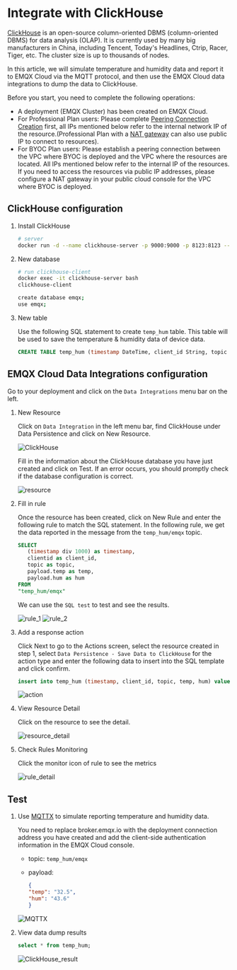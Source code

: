 # Integrate with ClickHouse

[ClickHouse](https://clickhouse.com/docs/en/) is an open-source column-oriented DBMS (column-oriented DBMS) for data analysis (OLAP). It is currently used by many big manufacturers in China, including Tencent, Today's Headlines, Ctrip, Racer, Tiger, etc. The cluster size is up to thousands of nodes.

In this article, we will simulate temperature and humidity data and report it to EMQX Cloud via the MQTT protocol, and then use the EMQX Cloud data integrations to dump the data to ClickHouse.

Before you start, you need to complete the following operations:

- A deployment (EMQX Cluster) has been created on EMQX Cloud.
- For Professional Plan users: Please complete [Peering Connection Creation](../deployments/vpc_peering.md) first, all IPs mentioned below refer to the internal network IP of the resource.(Professional Plan with a [NAT gateway](../vas/nat-gateway.md) can also use public IP to connect to resources).
- For BYOC Plan users: Please establish a peering connection between the VPC where BYOC is deployed and the VPC where the resources are located. All IPs mentioned below refer to the internal IP of the resources. If you need to access the resources via public IP addresses, please configure a NAT gateway in your public cloud console for the VPC where BYOC is deployed.

## ClickHouse configuration

1. Install ClickHouse

   ```bash
   # server
   docker run -d --name clickhouse-server -p 9000:9000 -p 8123:8123 --ulimit nofile=262144:262144 -v=/opt/clickhouse:/var/lib/clickhouse yandex/clickhouse-server
   ```

2. New database

   ```bash
   # run clickhouse-client 
   docker exec -it clickhouse-server bash
   clickhouse-client
   
   create database emqx;
   use emqx;
   ```

3. New table

   Use the following SQL statement to create `temp_hum` table. This table will be used to save the temperature & humidity data of device data.

   ```sql
   CREATE TABLE temp_hum (timestamp DateTime, client_id String, topic String, temp Float32, hum Float32) ENGINE = MergeTree() PARTITION BY toYYYYMM(timestamp) ORDER BY (timestamp);
   ```

## EMQX Cloud Data Integrations configuration

Go to your deployment and click on the `Data Integrations` menu bar on the left.

1. New Resource

   Click on `Data Integration` in the left menu bar, find ClickHouse under Data Persistence and click on New Resource.

   ![ClickHouse](./_assets/data_integration_clickhouse.png)

   Fill in the information about the ClickHouse database you have just created and click on Test. If an error occurs, you should promptly check if the database configuration is correct.

   ![resource](./_assets/clickhouse_resource.png)

2. Fill in rule

   Once the resource has been created, click on New Rule and enter the following rule to match the SQL statement. In the following rule, we get the data reported in the message from the `temp_hum/emqx` topic.

   ```sql
   SELECT
      (timestamp div 1000) as timestamp,
      clientid as client_id,
      topic as topic,
      payload.temp as temp,
      payload.hum as hum
   FROM
   "temp_hum/emqx"
   ```

   We can use the `SQL test` to test and see the results.

   ![rule_1](./_assets/clickhouse_rule_1.png)
   ![rule_2](./_assets/clickhouse_rule_2.png)

3. Add a response action

   Click Next to go to the Actions screen, select the resource created in step 1, select `Data Persistence - Save Data to ClickHouse` for the action type and enter the following data to insert into the SQL template and click confirm.

   ```sql
   insert into temp_hum (timestamp, client_id, topic, temp, hum) values (${timestamp}, '${client_id}', '${topic}', ${temp}, ${hum})
   ```

   ![action](./_assets/clickhouse_action.png)

4. View Resource Detail

   Click on the resource to see the detail.

   ![resource_detail](./_assets/clickhouse_resource_details.png)

5. Check Rules Monitoring

   Click the monitor icon of rule to see the metrics

   ![rule_detail](./_assets/clickhouse_rule_details.png)

## Test

1. Use [MQTTX](https://mqttx.app/) to simulate reporting temperature and humidity data.

   You need to replace broker.emqx.io with the deployment connection address you have created and add the client-side authentication information in the EMQX Cloud console.

    - topic: `temp_hum/emqx`
    - payload:

      ```json
      {
      "temp": "32.5",
      "hum": "43.6"
      }
      ```

   ![MQTTX](./_assets/clickhouse_mqttx.png)

2. View data dump results

   ```sql
   select * from temp_hum;
   ```

   ![ClickHouse_result](./_assets/clickhouse_result.png)
